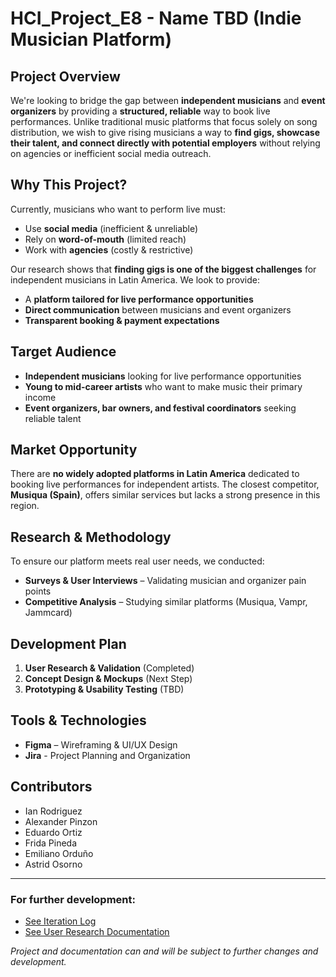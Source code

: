 # HCI_Project_E8 - Name TBD (Indie Musician Platform)

## Project Overview  
We're looking to bridge the gap between **independent musicians** and **event organizers** by providing a **structured, reliable** way to book live performances. Unlike traditional music platforms that focus solely on song distribution, we wish to give rising musicians a way to **find gigs, showcase their talent, and connect directly with potential employers** without relying on agencies or inefficient social media outreach.  

## Why This Project?  
Currently, musicians who want to perform live must:  
- Use **social media** (inefficient & unreliable)  
- Rely on **word-of-mouth** (limited reach)  
- Work with **agencies** (costly & restrictive)  

Our research shows that **finding gigs is one of the biggest challenges** for independent musicians in Latin America. We look to provide:  
- A **platform tailored for live performance opportunities**  
- **Direct communication** between musicians and event organizers  
- **Transparent booking & payment expectations**  

## Target Audience  
- **Independent musicians** looking for live performance opportunities  
- **Young to mid-career artists** who want to make music their primary income  
- **Event organizers, bar owners, and festival coordinators** seeking reliable talent  

## Market Opportunity  
There are **no widely adopted platforms in Latin America** dedicated to booking live performances for independent artists. The closest competitor, **Musiqua (Spain)**, offers similar services but lacks a strong presence in this region.  

## Research & Methodology  
To ensure our platform meets real user needs, we conducted:  
- **Surveys & User Interviews** – Validating musician and organizer pain points  
- **Competitive Analysis** – Studying similar platforms (Musiqua, Vampr, Jammcard)  

## Development Plan  
1. **User Research & Validation** (Completed)  
2. **Concept Design & Mockups** (Next Step)  
3. **Prototyping & Usability Testing** (TBD)  

## Tools & Technologies  
- **Figma** – Wireframing & UI/UX Design  
- **Jira** - Project Planning and Organization 

## Contributors  
- Ian Rodriguez
- Alexander Pinzon
- Eduardo Ortiz
- Frida Pineda
- Emiliano Orduño
- Astrid Osorno

---
### For further development:
- [See Iteration Log](lean_ux/iteration_log.md)
- [See User Research Documentation](docs/user_research)

*Project and documentation can and will be subject to further changes and development.*
